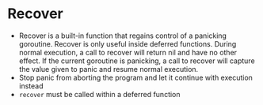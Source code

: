 # Recover

- Recover is a built-in function that regains control of a panicking goroutine. Recover is only useful inside deferred functions. During normal execution, a call to recover will return nil and have no other effect. If the current goroutine is panicking, a call to recover will capture the value given to panic and resume normal execution.
- Stop panic from aborting the program and let it continue with execution instead
- `recover` must be called within a deferred function
